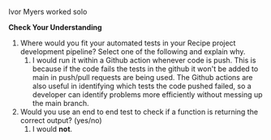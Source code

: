 Ivor Myers 
worked solo

**Check Your Understanding** 
1.  Where would you fit your automated tests in your Recipe project development pipeline? Select one of the following and explain why.
    1.    I would run it within a Github action whenever code is push. This is because if the code fails the tests in the github it 
            won't be added to main in push/pull requests are being used. The Github actions are also useful in identifying which 
            tests the code pushed failed, so a developer can identify problems more efficiently without messing up the main branch.
2.   Would you use an end to end test to check if a function is returning the correct output? (yes/no) 
     1.   I would **not**. 





